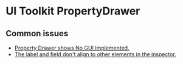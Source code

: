# UI Toolkit PropertyDrawer
## Common issues
- [Property Drawer shows No GUI Implemented.](UI%20Toolkit%20Requirements.md)
- [The label and field don't align to other elements in the inspector.](UI%20Toolkit%20Aligned%20Field.md)
